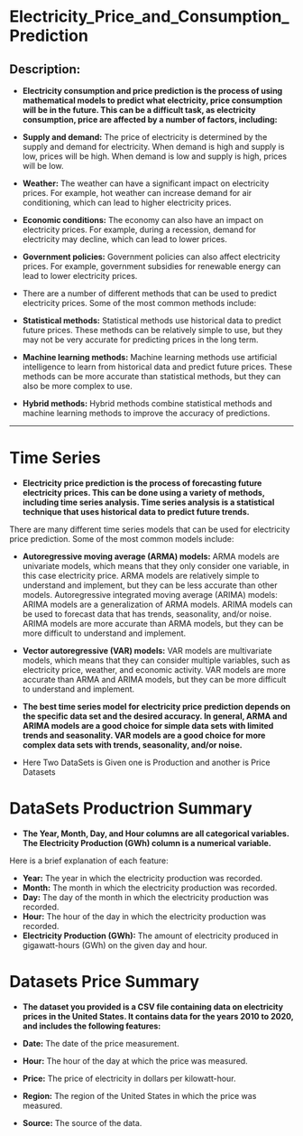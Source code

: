 # Electricity_Price_and_Consumption_Prediction


## **Description:**

* **Electricity consumption and price prediction is the process of using mathematical models to predict what electricity, price consumption will be in the future. This can be a difficult task, as electricity consumption, price are affected by a number of factors, including:**

* **Supply and demand:** The price of electricity is determined by the supply and demand for electricity. When demand is high and supply is low, prices will be high. When demand is low and supply is high, prices will be low.
* **Weather:** The weather can have a significant impact on electricity prices. For example, hot weather can increase demand for air conditioning, which can lead to higher electricity prices.
* **Economic conditions:** The economy can also have an impact on electricity prices. For example, during a recession, demand for electricity may decline, which can lead to lower prices.
* **Government policies:** Government policies can also affect electricity prices. For example, government subsidies for renewable energy can lead to lower electricity prices.

* There are a number of different methods that can be used to predict electricity prices. Some of the most common methods include:

* **Statistical methods:** Statistical methods use historical data to predict future prices. These methods can be relatively simple to use, but they may not be very accurate for predicting prices in the long term.
* **Machine learning methods:** Machine learning methods use artificial intelligence to learn from historical data and predict future prices. These methods can be more accurate than statistical methods, but they can also be more complex to use.
* **Hybrid methods:** Hybrid methods combine statistical methods and machine learning methods to improve the accuracy of predictions.

------------------------------------------------------------------------------------------------------------------------------------------------------------------------------------------

# Time Series


* **Electricity price prediction is the process of forecasting future electricity prices. This can be done using a variety of methods, including time series analysis. Time series analysis is a statistical technique that uses historical data to predict future trends.**

There are many different time series models that can be used for electricity price prediction. Some of the most common models include:

* **Autoregressive moving average (ARMA) models:** ARMA models are univariate models, which means that they only consider one variable, in this case electricity price. ARMA models are relatively simple to understand and implement, but they can be less accurate than other models.
Autoregressive integrated moving average (ARIMA) models: ARIMA models are a generalization of ARMA models. ARIMA models can be used to forecast data that has trends, seasonality, and/or noise. ARIMA models are more accurate than ARMA models, but they can be more difficult to understand and implement.

* **Vector autoregressive (VAR) models:** VAR models are multivariate models, which means that they can consider multiple variables, such as electricity price, weather, and economic activity. VAR models are more accurate than ARMA and ARIMA models, but they can be more difficult to understand and implement.

* **The best time series model for electricity price prediction depends on the specific data set and the desired accuracy. In general, ARMA and ARIMA models are a good choice for simple data sets with limited trends and seasonality. VAR models are a good choice for more complex data sets with trends, seasonality, and/or noise.**

* Here Two DataSets is Given one is Production and another is Price Datasets

# DataSets Productrion Summary

* **The Year, Month, Day, and Hour columns are all categorical variables. The Electricity Production (GWh) column is a numerical variable.**

Here is a brief explanation of each feature:

* **Year:** The year in which the electricity production was recorded.
* **Month:** The month in which the electricity production was recorded.
* **Day:** The day of the month in which the electricity production was recorded.
* **Hour:** The hour of the day in which the electricity production was recorded.
* **Electricity Production (GWh):** The amount of electricity produced in gigawatt-hours (GWh) on the given day and hour.


# Datasets Price Summary

* **The dataset you provided is a CSV file containing data on electricity prices in the United States. It contains data for the years 2010 to 2020, and includes the following features:**

* **Date:** The date of the price measurement.
* **Hour:** The hour of the day at which the price was measured.
* **Price:** The price of electricity in dollars per kilowatt-hour.
* **Region:** The region of the United States in which the price was measured.
* **Source:** The source of the data.





